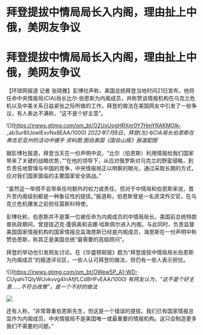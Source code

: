 # 拜登提拔中情局局长入内阁，理由扯上中俄，美网友争议

# 拜登提拔中情局局长入内阁，理由扯上中俄，美网友争议

【环球网报道 记者
张晓雅】彭博社声称，美国总统拜登当地时间21日宣布，他将任命中央情报局(CIA)局长比尔·伯恩斯为内阁成员，并称赞该情报机构在乌克兰危机以及中美关系日益紧张之际所做的工作。拜登的做法在美国网友中引发了一些争议，有人表达不满称，“这不是个好主意”。

![](https://inews.gtimg.com/om_bt/O2UxUogHRXnr0Y7HmYRAKMOIk-
_ab3ur8IUswIExvNx8EAA/1000) _2022年7月8日，拜登(左)与CIA局长伯恩斯在弗吉尼亚州的活动中握手 资料图
图自美国《国会山报》报道配图_

据彭博社报道，拜登当天在一份声明中说，“比尔（伯恩斯）利用情报给我们国家带来了关键的战略优势，”“在他的领导下，从应对俄罗斯对乌克兰的野蛮侵略，到负责任地管理与中国的竞争，中央情报局正以明察的眼光，通过采取长期的方式，应对我们国家面临的主要国家安全挑战。”

“虽然这一举措不会带来任何额外的权力或责任，但对于中情局和伯恩斯来说，晋升至内阁级别都是一种象征性的提拔。”报道称，伯恩斯曾是一名资深外交官，在乌克兰危机爆发之前担任莫斯科特使。

彭博社称，伯恩斯并不是第一位被任命为内阁成员的中情局局长。美国前总统特朗普执政期间，曾提拔迈克·蓬佩奥和吉娜·哈斯佩尔进入内阁。与此同时，负责监督美国国家情报机构的国家情报总监海恩斯已经是内阁成员，海恩斯在一份声明中称赞伯恩斯，称其正是美国总统“最需要的高级顾问”。

拜登的举动也引发网友讨论。在《华盛顿邮报》题为“拜登提拔中情局局长伯恩斯为内阁成员”的报道评论区，一些人认可拜登的做法，但仍有一些人表示担忧。

![](https://inews.gtimg.com/om_bt/OWew5P_A1-WD-
CUyahiTQlyWUvkvvg4InAfjfLCd8HFvEAA/1000) _有网友认为，“这不是个好主意……不符合政策”，是一个不好的做法_

![](https://inews.gtimg.com/news_bt/OSZBbAzqtS5V93_Mp3dy7jk6rNNT13SH09Nsykgsl_gIQAA/1000)

还有人称，“非常尊重伯恩斯先生，但这是一个错误的提拔。我们已有国家情报总监作为内阁成员，中央情报局不是美国唯一或最重要的情报机构。这只会制造更多我们不需要的问题。”

